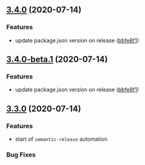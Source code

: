## [3.4.0](https://github.com/bradennapier/eslint-plus-action/compare/v3.3.0...v3.4.0) (2020-07-14)


### Features

* update package.json version on release ([bbfe8f1](https://github.com/bradennapier/eslint-plus-action/commit/bbfe8f18d233285b8459542aa815e3677cb48c16))

## [3.4.0-beta.1](https://github.com/bradennapier/eslint-plus-action/compare/v3.3.0...v3.4.0-beta.1) (2020-07-14)


### Features

* update package.json version on release ([bbfe8f1](https://github.com/bradennapier/eslint-plus-action/commit/bbfe8f18d233285b8459542aa815e3677cb48c16))

## [3.3.0](https://github.com/bradennapier/eslint-plus-action/compare/v3.2.0...v3.3.0) (2020-07-14)


### Features

* start of `semantic-release` automation


### Bug Fixes
